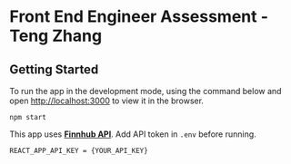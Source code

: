 # Front End Engineer Assessment - Teng Zhang

## Getting Started
To run the app in the development mode,  using the command below and open [http://localhost:3000](http://localhost:3000) to view it in the browser.

`npm start`

This app uses [**Finnhub API**](https://finnhub.io/dashboard). Add API token in `.env` before running. 

`REACT_APP_API_KEY = {YOUR_API_KEY}`
